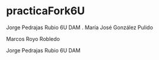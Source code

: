 # practicaFork6U

Jorge Pedrajas Rubio 6U DAM
. María José González Pulido 



Marcos Royo Robledo

Jorge Pedrajas Rubio 6U DAM


